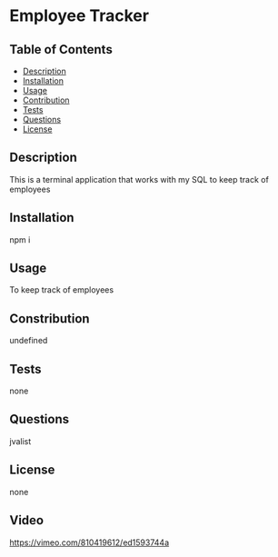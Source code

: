 
# Employee Tracker

## Table of Contents
* [Description](#description)
* [Installation](#installation)
* [Usage](#usage)
* [Contribution](#contribution)
* [Tests](#tests)
* [Questions](#questions)
* [License](#license)


## Description
This is a terminal application that works with my SQL to keep track of employees

## Installation
npm i

## Usage
To keep track of employees

## Constribution
undefined

## Tests
none

## Questions
jvalist

## License
none
    
## Video
https://vimeo.com/810419612/ed1593744a


